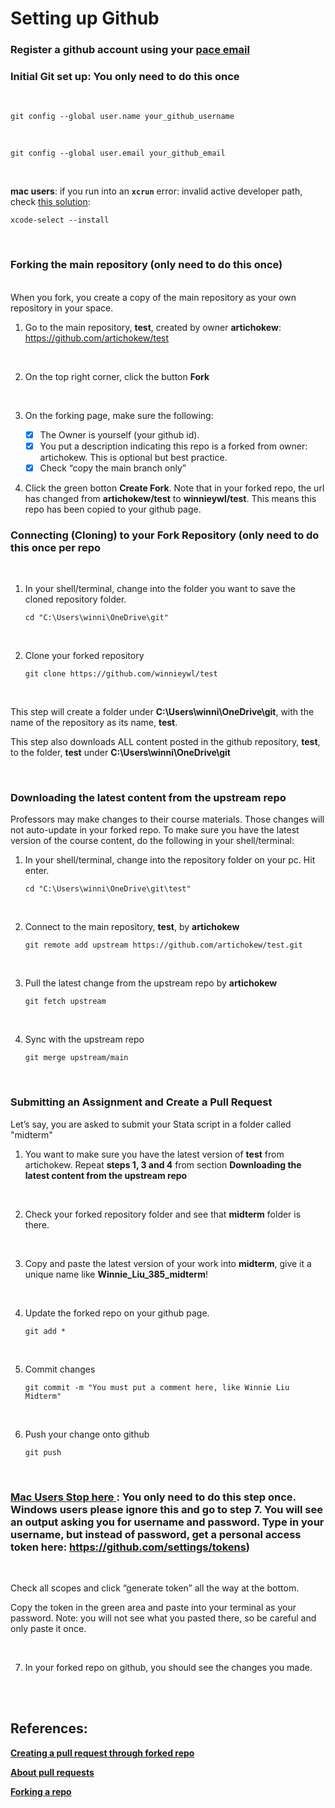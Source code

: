# **Setting up Github**

### **Register a github account using your <ins>pace email</ins>**
### **Initial Git set up: You only need to do this once**

<br>

```console
git config --global user.name your_github_username	
```
<br>

```console		
git config --global user.email your_github_email
```
<br>

**mac users**: if you run into an **`xcrun`** error: invalid active developer path, check [<ins>this solution</ins>](https://apple.stackexchange.com/questions/254380/why-am-i-getting-an-invalid-active-developer-path-when-attempting-to-use-git-a): 


```console
xcode-select --install
```

<br>

### **Forking the main repository (only need to do this once)**
<br>
When you fork, you create a copy of the main repository as your own repository in your space. 

<br>

1. Go to the main repository, **test**, created by owner **artichokew**: https://github.com/artichokew/test

<br>

2. On the top right corner, click the button **Fork**

<br>

3. On the forking page, make sure the following:

    - [x] The Owner is yourself (your github id).
    - [x] You put a description indicating this repo is a forked from owner: artichokew. This is optional but best practice. 
    - [x] Check “copy the main branch only”

4. Click the green botton **Create Fork**. Note that in your forked repo, the url has changed from **artichokew/test** to **winnieywl/test**. This means this repo has been copied to your github page. 

###  **Connecting (Cloning) to your Fork Repository (only need to do this once per repo** 

<br>

1. In your shell/terminal, change into the folder you want to save the cloned repository folder. 

    ```console
    cd "C:\Users\winni\OneDrive\git"
    ```

<br>

2. Clone your forked repository

    ```console
    git clone https://github.com/winnieywl/test
    ```
<br>

This step will create a folder under **C:\Users\winni\OneDrive\git**, with the name of the repository as its name, **test**.       


This step also downloads ALL content posted in the github repository, **test**, to the folder, **test** under **C:\Users\winni\OneDrive\git**     

<br>

### **Downloading the latest content from the upstream repo**
Professors may make changes to their course materials. Those changes will not auto-update in your forked repo. To make sure you have the latest version of the course content, do the following in your shell/terminal:

1. In your shell/terminal, change into the repository folder on your pc. Hit enter.

    ```console
    cd "C:\Users\winni\OneDrive\git\test"
    ```

<br>

2. Connect to the main repository, **test**, by **artichokew**

    ```console
    git remote add upstream https://github.com/artichokew/test.git
    ```

<br>

3. Pull the latest change from the upstream repo by **artichokew**

    ```console
    git fetch upstream 
    ```

<br>

4. Sync with the upstream repo

    ```console
    git merge upstream/main
    ```

<br>

### **Submitting an Assignment and Create a Pull Request**
Let’s say, you are asked to submit your Stata script in a folder called "midterm"

1. You want to make sure you have the latest version of **test** from artichokew. Repeat **steps 1, 3 and 4** from section **Downloading the latest content from the upstream repo**

<br>

2. Check your forked repository folder and see that **midterm** folder is there. 

<br>

3. Copy and paste the latest version of your work into **midterm**, give it a unique name like **Winnie_Liu_385_midterm**!

<br>

4. Update the forked repo on your github page. 

    ```console
    git add *
    ```
<br>

5. Commit changes

    ```console
    git commit -m "You must put a comment here, like Winnie Liu Midterm"
    ```
<br>

6. Push your change onto github

    ```console
    git push
    ```
<br>

###  **<ins> Mac Users Stop here </ins>: You only need to do this step once. Windows users please ignore this and go to step 7. You will see an output asking you for username and password. Type in your username, but instead of password, get a personal access token here: https://github.com/settings/tokens)**       
         
<br>         

Check all scopes and click “generate token” all the way at the bottom. 

Copy the token in the green area and paste into your terminal as your password. Note: you will not see what you pasted there, so be careful and only paste it once. 

<br>

7. In your forked repo on github, you should see the changes you made.

<br>
<br>

## **References**:

[**Creating a pull request through forked repo**](https://docs.github.com/en/pull-requests/collaborating-with-pull-requests/proposing-changes-to-your-work-with-pull-requests/creating-a-pull-request-from-a-fork)

[**About pull requests**](https://docs.github.com/en/pull-requests/collaborating-with-pull-requests/proposing-changes-to-your-work-with-pull-requests/about-pull-requests)

[**Forking a repo**](https://docs.github.com/en/get-started/quickstart/fork-a-repo)
